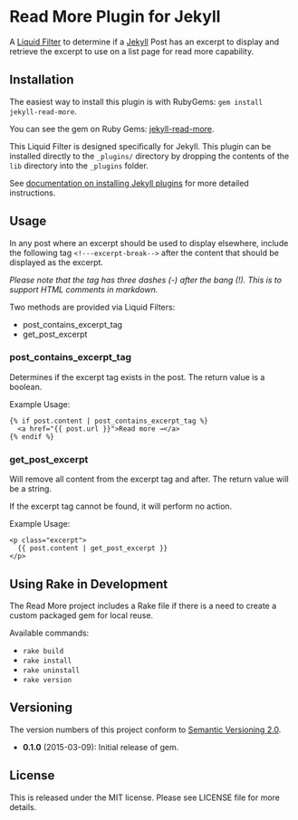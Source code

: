 # Read More Plugin for Jekyll

A [Liquid Filter](http://liquidmarkup.org/) to determine if a [Jekyll](http://jekyllrb.com/) Post has an excerpt to display and retrieve the excerpt to use on a list page for read more capability.

## Installation

The easiest way to install this plugin is with RubyGems: `gem install jekyll-read-more`.

You can see the gem on Ruby Gems: [jekyll-read-more](https://rubygems.org/gems/jekyll-read-more).

This Liquid Filter is designed specifically for Jekyll. This plugin can be installed directly to the `_plugins/` directory by dropping the contents of the `lib` directory into the `_plugins` folder.

See [documentation on installing Jekyll plugins](http://jekyllrb.com/docs/plugins/#installing-a-plugin) for more detailed instructions.

## Usage

In any post where an excerpt should be used to display elsewhere, include the following tag `<!---excerpt-break-->` after the content that should be displayed as the excerpt.

_Please note that the tag has three dashes (-) after the bang (!). This is to support HTML comments in markdown._

Two methods are provided via Liquid Filters:

* post\_contains\_excerpt\_tag
* get\_post\_excerpt

### post\_contains\_excerpt\_tag

Determines if the excerpt tag exists in the post. The return value is a boolean.

Example Usage:

    {% if post.content | post_contains_excerpt_tag %}
      <a href="{{ post.url }}">Read more →</a>
    {% endif %}

### get\_post\_excerpt

Will remove all content from the excerpt tag and after. The return value will be a string.

If the excerpt tag cannot be found, it will perform no action.

Example Usage:

    <p class="excerpt">
      {{ post.content | get_post_excerpt }}
    </p>
    
## Using Rake in Development

The Read More project includes a Rake file if there is a need to create a custom packaged gem for local reuse.

Available commands:

* `rake build`
* `rake install`
* `rake uninstall`
* `rake version`
    
## Versioning

The version numbers of this project conform to [Semantic Versioning 2.0](http://semver.org/).

* __0.1.0__ (2015-03-09): Initial release of gem.

## License

This is released under the MIT license. Please see LICENSE file for more details.

